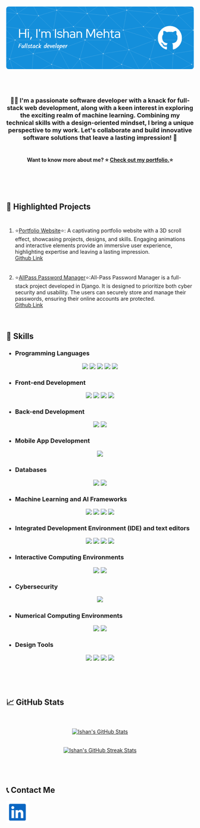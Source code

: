 <br><br><p align="center">
  <a href="https://ishanmehta115.github.io/">
    <img src="/github-header-image-1.png" alt="Ishan's Github Banner" width="600px">
  </a>
</p>
<br><br>

<!-- <p align="left"> <img src="https://komarev.com/ghpvc/?username=ishanmehta115&label=Profile%20views&color=0e75b6&style=flat" alt="ishanmehta115" /> </p> -->



<h3 align="center">👨‍💻 I'm a passionate software developer with a knack for full-stack web development, along with a keen interest in exploring the exciting realm of machine learning. Combining my technical skills with a design-oriented mindset, I bring a unique perspective to my work. Let's collaborate and build innovative software solutions that leave a lasting impression! 🚀 
<br><br></h3>
  <h4 align="center">Want to know more about me? ⭐ <a href="https://ishanmehta115.github.io/">Check out my portfolio.</a>⭐</h4><br><br><br>


## 📌 Highlighted Projects <br><br>
1. ⭐[Portfolio Website](https://ishanmehta115.github.io/)⭐: A captivating portfolio website with a 3D scroll effect, showcasing projects, designs, and skills. Engaging animations and interactive elements provide an immersive user experience, highlighting expertise and leaving a lasting impression.<br>[Github Link](https://github.com/IshanMehta115/ishanmehta115.github.io)<br><br><br>
2. ⭐[AllPass Password Manager](https://ishanmehta.pythonanywhere.com/)⭐:All-Pass Password Manager is a full-stack project developed in Django. It is designed to prioritize both cyber security and usability. The users can securely store and manage their passwords, ensuring their online accounts are protected.<br>[Github Link](https://github.com/IshanMehta115/AllPass-Password-Manager)<br><br><br>



## 📜 Skills

- ### Programming Languages

<p align="center">
<img src="https://img.shields.io/badge/-C-a8b9cc?style=flat&logo=c&logoColor=white&labelColor=a8b9cc" height="30">
<img src="https://img.shields.io/badge/-C++-00599c?style=flat&logo=cplusplus&logoColor=white&labelColor=00599c" height="30">
<img src="https://img.shields.io/badge/-Java-ed8b00?style=flat&logo=openjdk&logoColor=white&labelColor=ed8b00" height="30">
<img src="https://img.shields.io/badge/-Python-3776ab?style=flat&logo=Python&logoColor=white&labelColor=3776ab" height="30">
<img src="https://img.shields.io/badge/-JavaScript-f7df1e?style=flat&logo=JavaScript&logoColor=white&labelColor=f7df1e" height="30">
</p>

- ### Front-end Development

<p align="center">
<img src="https://img.shields.io/badge/-HTML5-e34f26?style=flat&logo=HTML5&logoColor=white&labelColor=e34f26" height="30">
<img src="https://img.shields.io/badge/-CSS3-1572b6?style=flat&logo=CSS3&logoColor=white&labelColor=1572b6" height="30">
<img src="https://img.shields.io/badge/-Bootstrap-7952B3?style=flat&logo=Bootstrap&logoColor=white&labelColor=7952B3" height="30">
<img src="https://img.shields.io/badge/-TailwindCSS-06b6d4?style=flat&logo=TailwindCSS&logoColor=white&labelColor=06b6d4" height="30">
</p>

- ### Back-end Development

<p align="center">
<img src="https://img.shields.io/badge/-Django-092e20?style=flat&logo=Django&logoColor=white&labelColor=092e20" height="30">
<img src="https://img.shields.io/badge/-Flask-000000?style=flat&logo=Flask&logoColor=white&labelColor=000000" height="30">
</p>

- ### Mobile App Development

<p align="center">
<img src="https://img.shields.io/badge/-Android Studio-3ddc84?style=flat&logo=Android-Studio&logoColor=white&labelColor=3ddc84" height="30">
</p>

- ### Databases

<p align="center">
<img src="https://img.shields.io/badge/-MySQL-4479a1?style=flat&logo=MySQL&logoColor=white&labelColor=4479a1" height="30">
<img src="https://img.shields.io/badge/-Firebase-ffca28?style=flat&logo=Firebase&logoColor=white&labelColor=ffca28" height="30">
</p>

- ### Machine Learning and AI Frameworks

<p align="center">
<img src="https://img.shields.io/badge/-Tensorflow-ff6f00?style=flat&logo=Tensorflow&logoColor=white&labelColor=ff6f00" height="30">
<img src="https://img.shields.io/badge/-Pytorch-ee4c2c?style=flat&logo=Pytorch&logoColor=white&labelColor=ee4c2c" height="30">
<img src="https://img.shields.io/badge/-Pandas-150458?style=flat&logo=Pandas&logoColor=white&labelColor=150458" height="30">
<img src="https://img.shields.io/badge/-Scikit Learn-f7931e?style=flat&logo=Scikit-Learn&logoColor=white&labelColor=f7931e" height="30">
</p>

- ### Integrated Development Environment (IDE) and text editors

<p align="center">
<img src="https://img.shields.io/badge/-Eclipse-2c2255?style=flat&logo=Eclipse-ide&logoColor=white&labelColor=2c2255" height="30">
<img src="https://img.shields.io/badge/-Visual Studio Code-007acc?style=flat&logo=Visual-Studio-Code&logoColor=white&labelColor=007acc" height="30">
<img src="https://img.shields.io/badge/-Intellij Idea-436dd8?style=flat&logo=intellijidea&logoColor=white&labelColor=436dd8" height="30">
<img src="https://img.shields.io/badge/-Sublime Text-ff9800?style=flat&logo=sublimetext&logoColor=white&labelColor=ff9800" height="30">
</p>


- ### Interactive Computing Environments

<p align="center">
<img src="https://img.shields.io/badge/-Google Colab-f9ab00?style=flat&logo=Google-Colab&logoColor=white&labelColor=f9ab00" height="30">
<img src="https://img.shields.io/badge/-Jupyter-f37626?style=flat&logo=Jupyter&logoColor=white&labelColor=f37626" height="30">
</p>

- ### Cybersecurity

<p align="center">
<img src="https://img.shields.io/badge/-OWASP-557cbe?style=flat&logo=owasp&logoColor=white&labelColor=557cbe" height="30">
</p>


- ### Numerical Computing Environments

<p align="center">
<img src="https://img.shields.io/badge/-Matlab-b11c24?style=flat" height="30">
<img src="https://img.shields.io/badge/-Octave-0790c0?style=flat&logo=Octave&logoColor=white&labelColor=0790c0" height="30">
</p>

- ### Design Tools

<p align="center">
<img src="https://img.shields.io/badge/-Adobe Illustrator-ff9a00?style=flat&logo=Adobe-Illustrator&logoColor=white&labelColor=ff9a00" height="30">
<img src="https://img.shields.io/badge/-Adobe Photoshop-31a8ff?style=flat&logo=Adobe-Photoshop&logoColor=white&labelColor=31a8ff" height="30">
<img src="https://img.shields.io/badge/-Figma-f24e1e?style=flat&logo=Figma&logoColor=white&labelColor=f24e1e" height="30">
<img src="https://img.shields.io/badge/-Canva-00c4cc?style=flat&logo=Canva&logoColor=white&labelColor=00c4cc" height="30">
</p>


<br><br><br>
## &#x1f4c8; GitHub Stats <br><br>

<p align="center">

<a href="https://github.com/IshanMehta115">
  <img width = "400" align="center" style="margin:0.5rem" src="https://github-readme-stats.vercel.app/api?username=IshanMehta115&show_icons=true&line_height=27&count_private=true&theme=dark" alt="Ishan's GitHub Stats" />
</a> <br><br>
<a href="https://github.com/IshanMehta115">
  <img width = "400" align="center" style="margin:0.5rem" src="https://github-readme-streak-stats.herokuapp.com/?user=IshanMehta115&theme=dark" alt="Ishan's GitHub Streak Stats" />
</a>
</p>


<br>
<br>

## 📞 Contact Me

<p align="left">
<a href="https://www.linkedin.com/in/ishan-mehta-2357741a7/" target="blank"><img align="center" src="https://github.com/IshanMehta115/Ishanmehta115/blob/main/linkedin-svg.svg" alt="ishan mehta" height="60" width="60" /></a>
</p>















